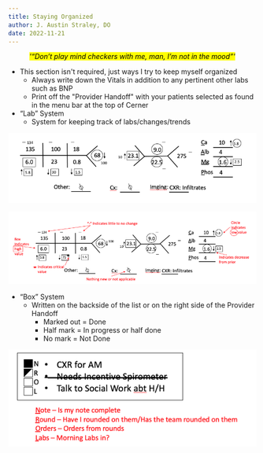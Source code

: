 ```yaml
---
title: Staying Organized
author: J. Austin Straley, DO
date: 2022-11-21
---
```


*<center><mark>'“Don’t play mind checkers with me, man, I’m not in the mood”'</mark></center>*

- This section isn't required, just ways I try to keep myself organized
    - Always write down the Vitals in addition to any pertinent other labs such as BNP
    - Print off the "Provider Handoff" with your patients selected as found in the menu bar at the top of Cerner
- “Lab” System
    - System for keeping track of labs/changes/trends <br>

![Box 1.1](/docs/assets/images/internguidepages/1.3/1.3.3-picture1.png)
        <br>

![Box 1.2](/docs/assets/images/internguidepages/1.3/1.3.3-picture2.png)
        <br>

- “Box” System
    - Written on the backside of the list or on the right side of the Provider Handoff
        - Marked out = Done
        - Half mark = In progress or half done
        - No mark = Not Done <br>

![Box 1.3](/docs/assets/images/internguidepages/1.3/1.3.3-picture3.png)
        <br>
